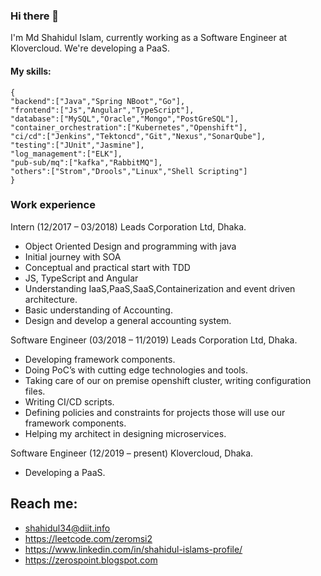 ### Hi there 👋
I'm Md Shahidul Islam, currently working as a Software Engineer at Klovercloud. We're developing a PaaS.

#### My skills:
```
{
"backend":["Java","Spring NBoot","Go"],
"frontend":["Js","Angular","TypeScript"],
"database":["MySQL","Oracle","Mongo","PostGreSQL"],
"container_orchestration":["Kubernetes","Openshift"],
"ci/cd":["Jenkins","Tektoncd","Git","Nexus","SonarQube"],
"testing":["JUnit","Jasmine"],
"log_management":["ELK"],
"pub-sub/mq":["kafka","RabbitMQ"],
"others":["Strom","Drools","Linux","Shell Scripting"]
}
```

### Work experience 
Intern (12/2017 – 03/2018)
Leads Corporation Ltd, Dhaka.
- Object Oriented Design and programming with
java
- Initial journey with SOA
- Conceptual and practical start with TDD
- JS, TypeScript and Angular
- Understanding IaaS,PaaS,SaaS,Containerization
and event driven architecture.
- Basic understanding of Accounting.
- Design and develop a general accounting system.

Software Engineer (03/2018 – 11/2019)
Leads Corporation Ltd, Dhaka.
- Developing framework components.
- Doing PoC’s with cutting edge technologies and
tools.
- Taking care of our on premise openshift cluster,
writing configuration files.
- Writing CI/CD scripts.
- Defining policies and constraints for projects
those will use our framework components.
- Helping my architect in designing
microservices.

Software Engineer (12/2019 – present)
Klovercloud, Dhaka.
- Developing a PaaS.

## Reach me:
- shahidul34@diit.info
- https://leetcode.com/zeromsi2
- https://www.linkedin.com/in/shahidul-islams-profile/
- https://zerospoint.blogspot.com


